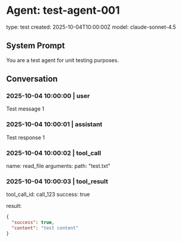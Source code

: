 # Agent: test-agent-001
type: test
created: 2025-10-04T10:00:00Z
model: claude-sonnet-4.5

## System Prompt

You are a test agent for unit testing purposes.

## Conversation

### 2025-10-04 10:00:00 | user
Test message 1

### 2025-10-04 10:00:01 | assistant
Test response 1

### 2025-10-04 10:00:02 | tool_call
name: read_file
arguments:
  path: "test.txt"

### 2025-10-04 10:00:03 | tool_result
tool_call_id: call_123
success: true

result:
```json
{
  "success": true,
  "content": "test content"
}
```
